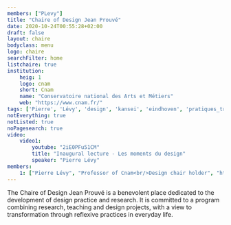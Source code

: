 ```yaml
---
members: ["PLevy"]
title: "Chaire of Design Jean Prouvé"
date: 2020-10-24T00:55:28+02:00
draft: false
layout: chaire
bodyclass: menu
logo: chaire
searchFilter: home
listchaire: true
institution:
    heig: 1
    logo: cnam
    short: Cnam
    name: "Conservatoire national des Arts et Métiers"
    web: "https://www.cnam.fr/"
tags: ['Pierre', 'Lévy', 'design', 'kansei', 'eindhoven', 'pratiques_transformatives']
notEverything: true
notListed: true
noPagesearch: true
video:
    video1:
        youtube: "2iE0PFu51CM"
        title: "Inaugural lecture - Les moments du design"
        speaker: "Pierre Lévy"
members:
    1: ["Pierre Lévy", "Professor of Cnam<br/>Design chair holder", "https://live.staticflickr.com/65535/51393282608_d943089e8d.jpg", "/"]
---
```

The Chaire of Design Jean Prouvé is a benevolent place dedicated to the development of design practice and research. It is committed to a program combining research, teaching and design projects, with a view to transformation through reflexive practices in everyday life.
